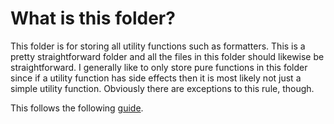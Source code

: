 ﻿# What is this folder?

This folder is for storing all utility functions such as formatters. This is a pretty straightforward folder and all the files in this folder should likewise be straightforward. I generally like to only store pure functions in this folder since if a utility function has side effects then it is most likely not just a simple utility function. Obviously there are exceptions to this rule, though.

This follows the following [guide](https://blog.webdevsimplified.com/2022-07/react-folder-structure/).
